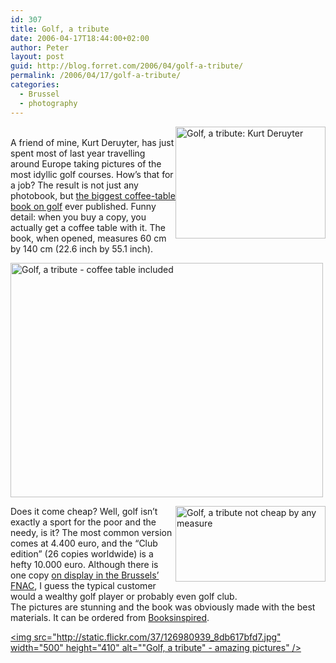```yaml
---
id: 307
title: Golf, a tribute
date: 2006-04-17T18:44:00+02:00
author: Peter
layout: post
guid: http://blog.forret.com/2006/04/golf-a-tribute/
permalink: /2006/04/17/golf-a-tribute/
categories:
  - Brussel
  - photography
---
```

[<img  src="http://static.flickr.com/45/126980937_d3b877d91a_m.jpg" style="float: right" width="240" height="179" alt="Golf, a tribute: Kurt Deruyter" />](http://www.flickr.com/photos/pforret/126980937/ "Photo Sharing")  
A friend of mine, Kurt Deruyter, has just spent most of last year travelling around Europe taking pictures of the most idyllic golf courses. How&#8217;s that for a job? The result is not just any photobook, but [the biggest coffee-table book on golf](http://www.golfatribute.com/) ever published. Funny detail: when you buy a copy, you actually get a coffee table with it. The book, when opened, measures 60 cm by 140 cm (22.6 inch by 55.1 inch).  
<!--more-->

  
[<img  src="http://static.flickr.com/51/126980941_36e92e6edc.jpg" width="500" height="375" alt="Golf, a tribute - coffee table included" />](http://www.flickr.com/photos/pforret/126980941/ "Photo Sharing")

[<img  src="http://static.flickr.com/56/126980946_10499c8303_m.jpg" style="float: right" width="240" height="121" alt="Golf, a tribute not cheap by any measure" />](http://www.flickr.com/photos/pforret/126980946/ "Photo Sharing")Does it come cheap? Well, golf isn&#8217;t exactly a sport for the poor and the needy, is it? The most common version comes at 4.400 euro, and the &#8220;Club edition&#8221; (26 copies worldwide) is a hefty 10.000 euro. Although there is one copy [on display in the Brussels&#8217; FNAC](http://www.flickr.com/photos/pforret/125613537/), I guess the typical customer would a wealthy golf player or probably even golf club.  
The pictures are stunning and the book was obviously made with the best materials. It can be ordered from [Booksinspired](http://www.booksinspired.com).

[<img  src="http://static.flickr.com/37/126980939_8db617bfd7.jpg" width="500" height="410" alt=""Golf, a tribute" - amazing pictures" />](http://www.flickr.com/photos/pforret/126980939/ "Photo Sharing")